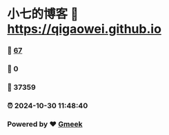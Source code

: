 # 小七的博客 :link: https://qigaowei.github.io 
### :page_facing_up: [67](https://qigaowei.github.io/tag.html) 
### :speech_balloon: 0 
### :hibiscus: 37359 
### :alarm_clock: 2024-10-30 11:48:40 
### Powered by :heart: [Gmeek](https://github.com/Meekdai/Gmeek)
